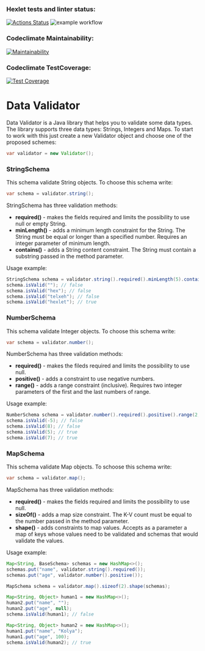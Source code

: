 ### Hexlet tests and linter status:
[![Actions Status](https://github.com/a88217/java-project-78/actions/workflows/hexlet-check.yml/badge.svg)](https://github.com/a88217/java-project-78/actions)
![example workflow](https://github.com/a88217/java-project-78/actions/workflows/workflow.yml/badge.svg)
### Codeclimate Maintainability:
[![Maintainability](https://api.codeclimate.com/v1/badges/f5b26342a172dc6af069/maintainability)](https://codeclimate.com/github/a88217/java-project-78/maintainability)
### Codeclimate TestCoverage:
[![Test Coverage](https://api.codeclimate.com/v1/badges/f5b26342a172dc6af069/test_coverage)](https://codeclimate.com/github/a88217/java-project-78/test_coverage)

# Data Validator

Data Validator is a Java library that helps you to validate some data types. The library supports three data types: Strings, Integers and Maps. To start to work with this just create a new Validator object and choose one of the proposed schemes:

```java
var validator = new Validator();
```

### StringSchema

This schema validate String objects. To choose this schema write:

```java
var schema = validator.string();
```

StringSchema has three validation methods:
* __required()__ - makes the fields required and limits the possibility to use null or empty String.
* __minLength()__ - adds a minimum length constraint for the String. The String must be equal or longer than a specified number. Requires an integer parameter of minimum length.
* __contains()__ - adds a String content constraint. The String must contain a substring passed in the method parameter.

Usage example:

```java
StringSchema schema = validator.string().required().minLength(5).contains("hex");
schema.isValid(""); // false
schema.isValid("hex"); // false
schema.isValid("telxeh"); // false
schema.isValid("hexlet"); // true
```

### NumberSchema

This schema validate Integer objects. To choose this schema write:

```java
var schema = validator.number();
```

NumberSchema has three validation methods:
* __required()__ - makes the fileds required and limits the possibility to use null.
* __positive()__ - adds a constraint to use negative numbers.
* __range()__ - adds a range constraint (inclusive). Requires two integer parameters of the first and the last numbers of range.

Usage example:

```java
NumberSchema schema = validator.number().required().positive().range(2, 7);
schema.isValid(-5); // false
schema.isValid(8); // false
schema.isValid(5); // true
schema.isValid(7); // true
```

### MapSchema

This schema validate Map objects. To schoose this schema write:

```java
var schema = validator.map();
```

MapSchema has three validation methods:
* __required()__ - makes the fields required and limits the possibility to use null.
* __sizeOf()__ - adds a map size constraint. The K-V count must be equal to the number passed in the method parameter.
* __shape()__ - adds constraints to map values. Accepts as a parameter a map of keys whose values need to be validated and schemas that would validate the values.

Usage example:

```java
Map<String, BaseSchema> schemas = new HashMap<>();
schemas.put("name", validator.string().required());
schemas.put("age", validator.number().positive());

MapSchema schema = validator.map().sizeof(2).shape(schemas);

Map<String, Object> human1 = new HashMap<>();
human2.put("name", "");
human2.put("age", null);
schema.isValid(human1); // false

Map<String, Object> human2 = new HashMap<>();
human1.put("name", "Kolya");
human1.put("age", 100);
schema.isValid(human2); // true
```
